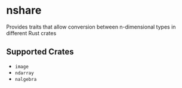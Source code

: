 # nshare

Provides traits that allow conversion between n-dimensional types in different Rust crates

## Supported Crates
* `image`
* `ndarray`
* `nalgebra`
